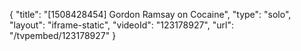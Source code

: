 {
    "title": "[1508428454] Gordon Ramsay on Cocaine",
    "type": "solo",
    "layout": "iframe-static",
    "videoId": "123178927",
    "url": "\/tvpembed\/123178927"
}